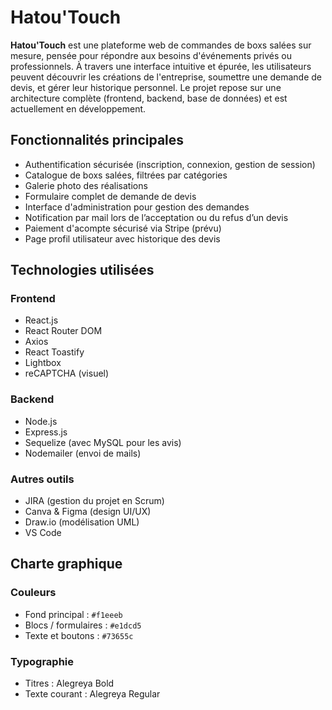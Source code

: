 # Hatou'Touch

**Hatou'Touch** est une plateforme web de commandes de boxs salées sur mesure, pensée pour répondre aux besoins d'événements privés ou professionnels. À travers une interface intuitive et épurée, les utilisateurs peuvent découvrir les créations de l'entreprise, soumettre une demande de devis, et gérer leur historique personnel. Le projet repose sur une architecture complète (frontend, backend, base de données) et est actuellement en développement.

## Fonctionnalités principales

- Authentification sécurisée (inscription, connexion, gestion de session)
- Catalogue de boxs salées, filtrées par catégories
- Galerie photo des réalisations
- Formulaire complet de demande de devis
- Interface d'administration pour gestion des demandes
- Notification par mail lors de l’acceptation ou du refus d’un devis
- Paiement d'acompte sécurisé via Stripe (prévu)
- Page profil utilisateur avec historique des devis

## Technologies utilisées

### Frontend
- React.js
- React Router DOM
- Axios
- React Toastify
- Lightbox
- reCAPTCHA (visuel)

### Backend
- Node.js
- Express.js
- Sequelize (avec MySQL pour les avis)
- Nodemailer (envoi de mails)

### Autres outils
- JIRA (gestion du projet en Scrum)
- Canva & Figma (design UI/UX)
- Draw.io (modélisation UML)
- VS Code

## Charte graphique

### Couleurs
- Fond principal : `#f1eeeb`  
- Blocs / formulaires : `#e1dcd5`  
- Texte et boutons : `#73655c`

### Typographie
- Titres : Alegreya Bold  
- Texte courant : Alegreya Regular

